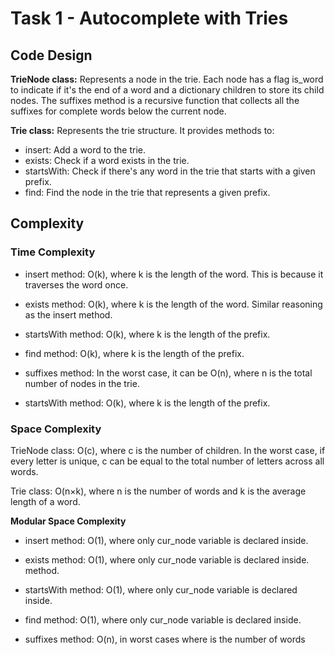 # Task 1 - Autocomplete with Tries

## Code Design

**TrieNode class:** Represents a node in the trie. Each node has a flag is_word to indicate if it's the end of a word and a dictionary children to store its child nodes. The suffixes method is a recursive function that collects all the suffixes for complete words below the current node.

**Trie class:** Represents the trie structure. It provides methods to:

- insert: Add a word to the trie.
- exists: Check if a word exists in the trie.
- startsWith: Check if there's any word in the trie that starts with a given prefix.
- find: Find the node in the trie that represents a given prefix.

## Complexity

### Time Complexity

- insert method: O(k), where k is the length of the word. This is because it traverses the word once.

- exists method: O(k), where k is the length of the word. Similar reasoning as the insert method.

- startsWith method: O(k), where k is the length of the prefix.

- find method: O(k), where k is the length of the prefix.

- suffixes method: In the worst case, it can be O(n), where n is the total number of nodes in the trie.
- startsWith method: O(k), where k is the length of the prefix.

### Space Complexity

TrieNode class: O(c), where c is the number of children. In the worst case, if every letter is unique, c can be equal to the total number of letters across all words.

Trie class: O(n×k), where n is the number of words and k is the average length of a word.

**Modular Space Complexity**

- insert method: O(1), where only cur_node variable is declared inside.

- exists method: O(1), where only cur_node variable is declared inside. method.

- startsWith method: O(1), where only cur_node variable is declared inside.

- find method: O(1), where only cur_node variable is declared inside.

- suffixes method: O(n), in worst cases where is the number of words
